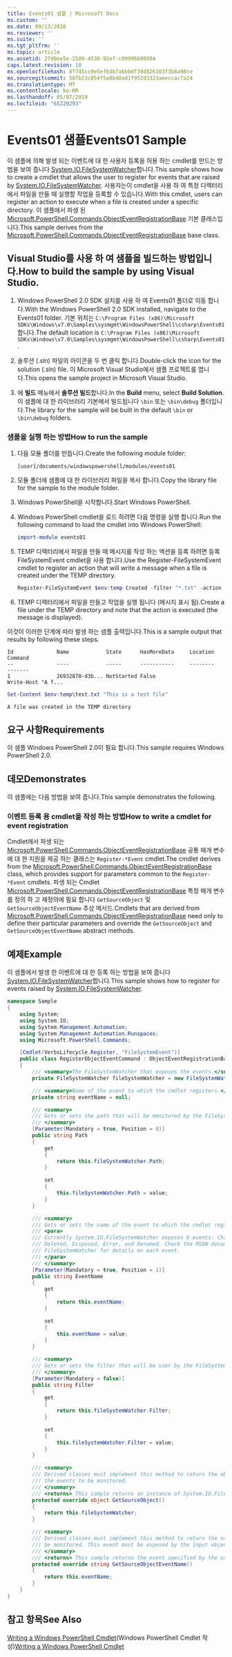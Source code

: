 ```yaml
---
title: Events01 샘플 | Microsoft Docs
ms.custom: ''
ms.date: 09/13/2016
ms.reviewer: ''
ms.suite: ''
ms.tgt_pltfrm: ''
ms.topic: article
ms.assetid: 27d0ee5e-2589-4530-92ef-c09996b80994
caps.latest.revision: 10
ms.openlocfilehash: 8f745cc0e5ef6db7a6bbdf39d826103f3b8a98ce
ms.sourcegitcommit: 58fb23c854f5a8b40ad1f952d3323aeeccac7a24
ms.translationtype: MT
ms.contentlocale: ko-KR
ms.lasthandoff: 05/07/2019
ms.locfileid: "65229293"
---
```

# <a name="events01-sample"></a><span data-ttu-id="775f7-102">Events01 샘플</span><span class="sxs-lookup"><span data-stu-id="775f7-102">Events01 Sample</span></span>

<span data-ttu-id="775f7-103">이 샘플에 의해 발생 되는 이벤트에 대 한 사용자 등록을 허용 하는 cmdlet를 만드는 방법을 보여 줍니다 [System.IO.FileSystemWatcher](/dotnet/api/System.IO.FileSystemWatcher)합니다.</span><span class="sxs-lookup"><span data-stu-id="775f7-103">This sample shows how to create a cmdlet that allows the user to register for events that are raised by [System.IO.FileSystemWatcher](/dotnet/api/System.IO.FileSystemWatcher).</span></span>
<span data-ttu-id="775f7-104">사용자는이 cmdlet을 사용 하 여 특정 디렉터리에서 파일을 만들 때 실행할 작업을 등록할 수 있습니다.</span><span class="sxs-lookup"><span data-stu-id="775f7-104">With this cmdlet, users can register an action to execute when a file is created under a specific directory.</span></span>
<span data-ttu-id="775f7-105">이 샘플에서 파생 된 [Microsoft.PowerShell.Commands.ObjectEventRegistrationBase](/dotnet/api/Microsoft.PowerShell.Commands.ObjectEventRegistrationBase) 기본 클래스입니다.</span><span class="sxs-lookup"><span data-stu-id="775f7-105">This sample derives from the [Microsoft.PowerShell.Commands.ObjectEventRegistrationBase](/dotnet/api/Microsoft.PowerShell.Commands.ObjectEventRegistrationBase) base class.</span></span>

## <a name="how-to-build-the-sample-by-using-visual-studio"></a><span data-ttu-id="775f7-106">Visual Studio를 사용 하 여 샘플을 빌드하는 방법입니다.</span><span class="sxs-lookup"><span data-stu-id="775f7-106">How to build the sample by using Visual Studio.</span></span>

1. <span data-ttu-id="775f7-107">Windows PowerShell 2.0 SDK 설치를 사용 하 여 Events01 폴더로 이동 합니다.</span><span class="sxs-lookup"><span data-stu-id="775f7-107">With the Windows PowerShell 2.0 SDK installed, navigate to the Events01 folder.</span></span>
   <span data-ttu-id="775f7-108">기본 위치는 `C:\Program Files (x86)\Microsoft SDKs\Windows\v7.0\Samples\sysmgmt\WindowsPowerShell\csharp\Events01`합니다.</span><span class="sxs-lookup"><span data-stu-id="775f7-108">The default location is `C:\Program Files (x86)\Microsoft SDKs\Windows\v7.0\Samples\sysmgmt\WindowsPowerShell\csharp\Events01`.</span></span>

2. <span data-ttu-id="775f7-109">솔루션 (.sln) 파일의 아이콘을 두 번 클릭 합니다.</span><span class="sxs-lookup"><span data-stu-id="775f7-109">Double-click the icon for the solution (.sln) file.</span></span>
   <span data-ttu-id="775f7-110">이 Microsoft Visual Studio에서 샘플 프로젝트를 엽니다.</span><span class="sxs-lookup"><span data-stu-id="775f7-110">This opens the sample project in Microsoft Visual Studio.</span></span>

3. <span data-ttu-id="775f7-111">에 **빌드** 메뉴에서 **솔루션 빌드**합니다.</span><span class="sxs-lookup"><span data-stu-id="775f7-111">In the **Build** menu, select **Build Solution**.</span></span>
   <span data-ttu-id="775f7-112">이 샘플에 대 한 라이브러리 기본에서 빌드됩니다 `\bin` 또는 `\bin\debug` 폴더입니다.</span><span class="sxs-lookup"><span data-stu-id="775f7-112">The library for the sample will be built in the default `\bin` or `\bin\debug` folders.</span></span>

### <a name="how-to-run-the-sample"></a><span data-ttu-id="775f7-113">샘플을 실행 하는 방법</span><span class="sxs-lookup"><span data-stu-id="775f7-113">How to run the sample</span></span>

1. <span data-ttu-id="775f7-114">다음 모듈 폴더를 만듭니다.</span><span class="sxs-lookup"><span data-stu-id="775f7-114">Create the following module folder:</span></span>

    `[user]/documents/windowspowershell/modules/events01`

2. <span data-ttu-id="775f7-115">모듈 폴더에 샘플에 대 한 라이브러리 파일을 복사 합니다.</span><span class="sxs-lookup"><span data-stu-id="775f7-115">Copy the library file for the sample to the module folder.</span></span>

3. <span data-ttu-id="775f7-116">Windows PowerShell을 시작합니다.</span><span class="sxs-lookup"><span data-stu-id="775f7-116">Start Windows PowerShell.</span></span>

4. <span data-ttu-id="775f7-117">Windows PowerShell cmdlet을 로드 하려면 다음 명령을 실행 합니다.</span><span class="sxs-lookup"><span data-stu-id="775f7-117">Run the following command to load the cmdlet into Windows PowerShell:</span></span>

    ```powershell
    import-module events01
    ```

5. <span data-ttu-id="775f7-118">TEMP 디렉터리에서 파일을 만들 때 메시지를 작성 하는 액션을 등록 하려면 등록 FileSystemEvent cmdlet을 사용 합니다.</span><span class="sxs-lookup"><span data-stu-id="775f7-118">Use the Register-FileSystemEvent cmdlet to register an action that will write a message when a file is created under the TEMP directory.</span></span>

    ```powershell
    Register-FileSystemEvent $env:temp Created -filter "*.txt" -action { Write-Host "A file was created in the TEMP directory" }
    ```

6. <span data-ttu-id="775f7-119">TEMP 디렉터리에서 파일을 만들고 작업을 실행 됩니다 (메시지 표시 됨).</span><span class="sxs-lookup"><span data-stu-id="775f7-119">Create a file under the TEMP directory and note that the action is executed (the message is displayed).</span></span>

<span data-ttu-id="775f7-120">이것이 이러한 단계에 따라 발생 하는 샘플 출력입니다.</span><span class="sxs-lookup"><span data-stu-id="775f7-120">This is a sample output that results by following these steps.</span></span>

```output
Id              Name            State      HasMoreData     Location             Command
--              ----            -----      -----------     --------             -------
1               26932870-d3b... NotStarted False                                 Write-Host "A f...

```

```powershell
Set-Content $env:temp\test.txt "This is a test file"
```

```output
A file was created in the TEMP directory
```

## <a name="requirements"></a><span data-ttu-id="775f7-121">요구 사항</span><span class="sxs-lookup"><span data-stu-id="775f7-121">Requirements</span></span>

<span data-ttu-id="775f7-122">이 샘플 Windows PowerShell 2.0이 필요 합니다.</span><span class="sxs-lookup"><span data-stu-id="775f7-122">This sample requires Windows PowerShell 2.0.</span></span>

## <a name="demonstrates"></a><span data-ttu-id="775f7-123">데모</span><span class="sxs-lookup"><span data-stu-id="775f7-123">Demonstrates</span></span>

<span data-ttu-id="775f7-124">이 샘플에는 다음 방법을 보여 줍니다.</span><span class="sxs-lookup"><span data-stu-id="775f7-124">This sample demonstrates the following.</span></span>

### <a name="how-to-write-a-cmdlet-for-event-registration"></a><span data-ttu-id="775f7-125">이벤트 등록 용 cmdlet을 작성 하는 방법</span><span class="sxs-lookup"><span data-stu-id="775f7-125">How to write a cmdlet for event registration</span></span>

<span data-ttu-id="775f7-126">Cmdlet에서 파생 되는 [Microsoft.PowerShell.Commands.ObjectEventRegistrationBase](/dotnet/api/Microsoft.PowerShell.Commands.ObjectEventRegistrationBase) 공통 매개 변수에 대 한 지원을 제공 하는 클래스는 `Register-*Event` cmdlet.</span><span class="sxs-lookup"><span data-stu-id="775f7-126">The cmdlet derives from the [Microsoft.PowerShell.Commands.ObjectEventRegistrationBase](/dotnet/api/Microsoft.PowerShell.Commands.ObjectEventRegistrationBase) class, which provides support for parameters common to the `Register-*Event` cmdlets.</span></span>
<span data-ttu-id="775f7-127">파생 되는 Cmdlet [Microsoft.PowerShell.Commands.ObjectEventRegistrationBase](/dotnet/api/Microsoft.PowerShell.Commands.ObjectEventRegistrationBase) 특정 매개 변수를 정의 하 고 재정의에 필요 합니다 `GetSourceObject` 및 `GetSourceObjectEventName` 추상 메서드.</span><span class="sxs-lookup"><span data-stu-id="775f7-127">Cmdlets that are derived from [Microsoft.PowerShell.Commands.ObjectEventRegistrationBase](/dotnet/api/Microsoft.PowerShell.Commands.ObjectEventRegistrationBase) need only to define their particular parameters and override the `GetSourceObject` and `GetSourceObjectEventName` abstract methods.</span></span>

## <a name="example"></a><span data-ttu-id="775f7-128">예제</span><span class="sxs-lookup"><span data-stu-id="775f7-128">Example</span></span>

<span data-ttu-id="775f7-129">이 샘플에서 발생 한 이벤트에 대 한 등록 하는 방법을 보여 줍니다 [System.IO.FileSystemWatcher](/dotnet/api/System.IO.FileSystemWatcher)합니다.</span><span class="sxs-lookup"><span data-stu-id="775f7-129">This sample shows how to register for events raised by [System.IO.FileSystemWatcher](/dotnet/api/System.IO.FileSystemWatcher).</span></span>

```csharp
namespace Sample
{
    using System;
    using System.IO;
    using System.Management.Automation;
    using System.Management.Automation.Runspaces;
    using Microsoft.PowerShell.Commands;

    [Cmdlet(VerbsLifecycle.Register, "FileSystemEvent")]
    public class RegisterObjectEventCommand : ObjectEventRegistrationBase
    {
        /// <summary>The FileSystemWatcher that exposes the events.</summary>
        private FileSystemWatcher fileSystemWatcher = new FileSystemWatcher();

        /// <summary>Name of the event to which the cmdlet registers.</summary>
        private string eventName = null;

        /// <summary>
        /// Gets or sets the path that will be monitored by the FileSystemWatcher.
        /// </summary>
        [Parameter(Mandatory = true, Position = 0)]
        public string Path
        {
            get
            {
                return this.fileSystemWatcher.Path;
            }

            set
            {
                this.fileSystemWatcher.Path = value;
            }
        }

        /// <summary>
        /// Gets or sets the name of the event to which the cmdlet registers.
        /// <para>
        /// Currently System.IO.FileSystemWatcher exposes 6 events: Changed, Created,
        /// Deleted, Disposed, Error, and Renamed. Check the MSDN documentation of
        /// FileSystemWatcher for details on each event.
        /// </para>
        /// </summary>
        [Parameter(Mandatory = true, Position = 1)]
        public string EventName
        {
            get
            {
                return this.eventName;
            }

            set
            {
                this.eventName = value;
            }
        }

        /// <summary>
        /// Gets or sets the filter that will be user by the FileSystemWatcher.
        /// </summary>
        [Parameter(Mandatory = false)]
        public string Filter
        {
            get
            {
                return this.fileSystemWatcher.Filter;
            }

            set
            {
                this.fileSystemWatcher.Filter = value;
            }
        }

        /// <summary>
        /// Derived classes must implement this method to return the object that generates
        /// the events to be monitored.
        /// </summary>
        /// <returns> This sample returns an instance of System.IO.FileSystemWatcher</returns>
        protected override object GetSourceObject()
        {
            return this.fileSystemWatcher;
        }

        /// <summary>
        /// Derived classes must implement this method to return the name of the event to
        /// be monitored. This event must be exposed by the input object.
        /// </summary>
        /// <returns> This sample returns the event specified by the user with the -EventName parameter.</returns>
        protected override string GetSourceObjectEventName()
        {
            return this.eventName;
        }
    }
}
```

## <a name="see-also"></a><span data-ttu-id="775f7-130">참고 항목</span><span class="sxs-lookup"><span data-stu-id="775f7-130">See Also</span></span>

<span data-ttu-id="775f7-131">[Writing a Windows PowerShell Cmdlet](writing-a-windows-powershell-cmdlet.md)(Windows PowerShell Cmdlet 작성)</span><span class="sxs-lookup"><span data-stu-id="775f7-131">[Writing a Windows PowerShell Cmdlet](writing-a-windows-powershell-cmdlet.md)</span></span>